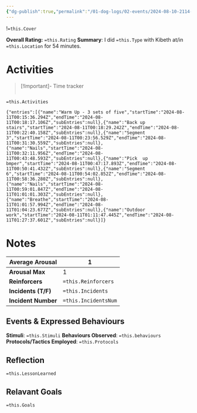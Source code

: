 ```yaml
---
{"dg-publish":true,"permalink":"/01-dog-logs/02-events/2024-08-10-2114-kibeth-trick-training/","tags":["DogTraining/Session",null],"noteIcon":"","created":"2024-08-10T21:14:56.589-03:00","updated":"2024-08-11T20:12:54.502-03:00"}
---
```


!`=this.Cover`

**Overall Rating:** `=this.Rating`
**Summary**: I did `=this.Type` with Kibeth at/in `=this.Location` for 54 minutes.
# Activities
>[!Important]-  Time tracker
>```simple-time-tracker

`=this.Activities`
```simple-time-tracker
{"entries":[{"name":"Warm Up - 3 sets of five","startTime":"2024-08-11T00:15:36.294Z","endTime":"2024-08-11T00:18:17.106Z","subEntries":null},{"name":"Back up stairs","startTime":"2024-08-11T00:18:29.242Z","endTime":"2024-08-11T00:22:40.158Z","subEntries":null},{"name":"Segment 3","startTime":"2024-08-11T00:23:56.529Z","endTime":"2024-08-11T00:31:30.559Z","subEntries":null},{"name":"Nails","startTime":"2024-08-11T00:32:11.956Z","endTime":"2024-08-11T00:43:48.593Z","subEntries":null},{"name":"Pick  up bmper","startTime":"2024-08-11T00:47:17.893Z","endTime":"2024-08-11T00:50:41.432Z","subEntries":null},{"name":"Segment 6","startTime":"2024-08-11T00:54:02.852Z","endTime":"2024-08-11T00:58:36.280Z","subEntries":null},{"name":"Nails","startTime":"2024-08-11T00:59:01.847Z","endTime":"2024-08-11T01:01:01.303Z","subEntries":null},{"name":"Breathe","startTime":"2024-08-11T01:01:57.994Z","endTime":"2024-08-11T01:04:23.677Z","subEntries":null},{"name":"Outdoor work","startTime":"2024-08-11T01:11:47.445Z","endTime":"2024-08-11T01:27:37.601Z","subEntries":null}]}
```

# Notes

| **Average Arousal** | 1   |
| ------------------- | -------------------- |
| **Arousal Max**     | 1   |
| **Reinforcers**     | `=this.Reinforcers`  |
| **Incidents (T/F)** | `=this.Incidents`    |
| **Incident Number** | `=this.IncidentsNum` |
## Events & Expressed Behaviours
**Stimuli**: `=this.Stimuli`
**Behaviours Observed**: `=this.behaviours`
**Protocols/Tactics Employed**: `=this.Protocols`



## Reflection
`=this.LessonLearned`

## Relavant Goals
`=this.Goals`